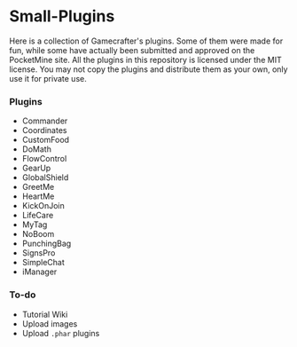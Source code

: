 # Small-Plugins
Here is a collection of Gamecrafter's plugins. Some of them were made for fun, while some have actually been submitted and
approved on the PocketMine site. All the plugins in this repository is licensed under the MIT license. You may not copy the
plugins and distribute them as your own, only use it for private use.

### Plugins
* Commander
* Coordinates
* CustomFood
* DoMath
* FlowControl
* GearUp
* GlobalShield
* GreetMe
* HeartMe
* KickOnJoin
* LifeCare
* MyTag
* NoBoom
* PunchingBag
* SignsPro
* SimpleChat
* iManager

### To-do
* Tutorial Wiki
* Upload images
* Upload `.phar` plugins
